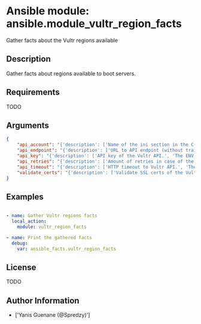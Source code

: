 # Ansible module: ansible.module_vultr_region_facts


Gather facts about the Vultr regions available

## Description

Gather facts about regions available to boot servers.

## Requirements

TODO

## Arguments

``` json
{
    "api_account": "{'description': ['Name of the ini section in the C(vultr.ini) file.', 'The ENV variable C(VULTR_API_ACCOUNT) is used as default, when defined.'], 'default': 'default'}",
    "api_endpoint": "{'description': ['URL to API endpint (without trailing slash).', 'The ENV variable C(VULTR_API_ENDPOINT) is used as default, when defined.', 'Fallback value is U(https://api.vultr.com) if not specified.']}",
    "api_key": "{'description': ['API key of the Vultr API.', 'The ENV variable C(VULTR_API_KEY) is used as default, when defined.']}",
    "api_retries": "{'description': ['Amount of retries in case of the Vultr API retuns an HTTP 503 code.', 'The ENV variable C(VULTR_API_RETRIES) is used as default, when defined.', 'Fallback value is 5 retries if not specified.']}",
    "api_timeout": "{'description': ['HTTP timeout to Vultr API.', 'The ENV variable C(VULTR_API_TIMEOUT) is used as default, when defined.', 'Fallback value is 60 seconds if not specified.']}",
    "validate_certs": "{'description': ['Validate SSL certs of the Vultr API.'], 'default': True, 'type': 'bool'}",
}
```

## Examples


``` yaml

- name: Gather Vultr regions facts
  local_action:
    module: vultr_region_facts

- name: Print the gathered facts
  debug:
    var: ansible_facts.vultr_region_facts

```

## License

TODO

## Author Information
  - ['Yanis Guenane (@Spredzy)']
